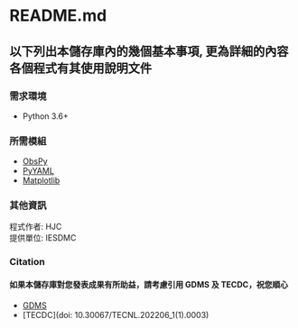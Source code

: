 # README.md

## 以下列出本儲存庫內的幾個基本事項, 更為詳細的內容各個程式有其使用說明文件

### 需求環境
- Python 3.6+

### 所需模組
- [ObsPy](https://github.com/obspy/obspy)
- [PyYAML](https://github.com/yaml/pyyaml)
- [Matplotlib](https://github.com/matplotlib/matplotlib)

### 其他資訊
程式作者: HJC  
提供單位: IESDMC

### Citation
#### 如果本儲存庫對您發表成果有所助益，請考慮引用 GDMS 及 TECDC，祝您順心
- [GDMS](https://doi.org/10.7914/SN/T5)
- [TECDC](doi: 10.30067/TECNL.202206_1(1).0003)

